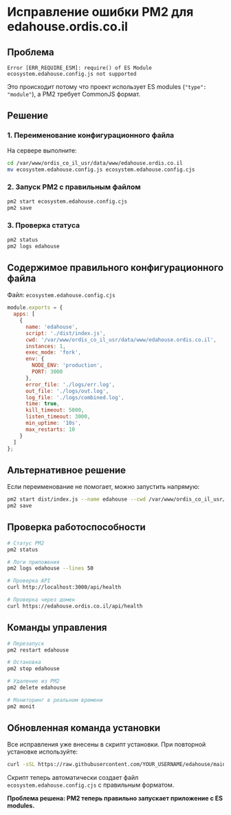 # Исправление ошибки PM2 для edahouse.ordis.co.il

## Проблема
```
Error [ERR_REQUIRE_ESM]: require() of ES Module ecosystem.edahouse.config.js not supported
```

Это происходит потому что проект использует ES modules (`"type": "module"`), а PM2 требует CommonJS формат.

## Решение

### 1. Переименование конфигурационного файла

На сервере выполните:
```bash
cd /var/www/ordis_co_il_usr/data/www/edahouse.ordis.co.il
mv ecosystem.edahouse.config.js ecosystem.edahouse.config.cjs
```

### 2. Запуск PM2 с правильным файлом
```bash
pm2 start ecosystem.edahouse.config.cjs
pm2 save
```

### 3. Проверка статуса
```bash
pm2 status
pm2 logs edahouse
```

## Содержимое правильного конфигурационного файла

Файл: `ecosystem.edahouse.config.cjs`
```javascript
module.exports = {
  apps: [
    {
      name: 'edahouse',
      script: './dist/index.js',
      cwd: '/var/www/ordis_co_il_usr/data/www/edahouse.ordis.co.il',
      instances: 1,
      exec_mode: 'fork',
      env: {
        NODE_ENV: 'production',
        PORT: 3000
      },
      error_file: './logs/err.log',
      out_file: './logs/out.log',
      log_file: './logs/combined.log',
      time: true,
      kill_timeout: 5000,
      listen_timeout: 3000,
      min_uptime: '10s',
      max_restarts: 10
    }
  ]
};
```

## Альтернативное решение

Если переименование не помогает, можно запустить напрямую:
```bash
pm2 start dist/index.js --name edahouse --cwd /var/www/ordis_co_il_usr/data/www/edahouse.ordis.co.il
pm2 save
```

## Проверка работоспособности

```bash
# Статус PM2
pm2 status

# Логи приложения
pm2 logs edahouse --lines 50

# Проверка API
curl http://localhost:3000/api/health

# Проверка через домен
curl https://edahouse.ordis.co.il/api/health
```

## Команды управления

```bash
# Перезапуск
pm2 restart edahouse

# Остановка
pm2 stop edahouse

# Удаление из PM2
pm2 delete edahouse

# Мониторинг в реальном времени
pm2 monit
```

## Обновленная команда установки

Все исправления уже внесены в скрипт установки. При повторной установке используйте:

```bash
curl -sSL https://raw.githubusercontent.com/YOUR_USERNAME/edahouse/main/scripts/install-on-vps.sh | bash -s edahouse edahouse.ordis.co.il 3000
```

Скрипт теперь автоматически создает файл `ecosystem.edahouse.config.cjs` с правильным форматом.

**Проблема решена: PM2 теперь правильно запускает приложение с ES modules.**